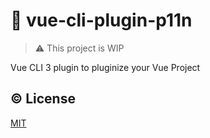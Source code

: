 # :electric_plug: vue-cli-plugin-p11n

> :warning: This project is WIP

Vue CLI 3 plugin to pluginize your Vue Project

## :copyright: License

[MIT](http://opensource.org/licenses/MIT)
